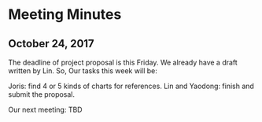 # Meeting Minutes

## October 24, 2017

The deadline of project proposal is this Friday. We already have a draft written by Lin. So, Our tasks this week will be:

Joris: find 4 or 5 kinds of charts for references.
Lin and Yaodong: finish and submit the proposal.

Our next meeting: TBD
